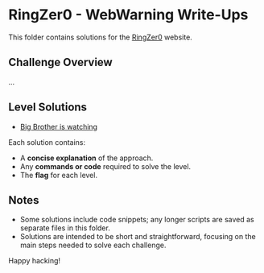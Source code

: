 # RingZer0 - WebWarning Write-Ups

This folder contains solutions for the [RingZer0](https://ringzer0ctf.com/) website. 

## Challenge Overview
...

## Level Solutions
- [Big Brother is watching](./Big_Brother_is_watching.md)

Each solution contains:
- A **concise explanation** of the approach.
- Any **commands or code** required to solve the level.
- The **flag** for each level.

## Notes
- Some solutions include code snippets; any longer scripts are saved as separate files in this folder.
- Solutions are intended to be short and straightforward, focusing on the main steps needed to solve each challenge.
  
Happy hacking!
